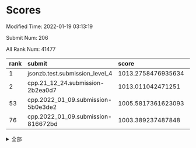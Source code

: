 # Scores

Modified Time: 2022-01-19 03:13:19

Submit Num: 206

All Rank Num: 41477

| rank |               submit               |       score        |       sigma        | pk_num |
| :--- | :--------------------------------- | :----------------- | :----------------- | :----- |
| 1    | jsonzb.test.submission_level_4     | 1013.2758476935634 | 0.8449921678591911 | 688    |
| 2    | cpp.21_12_24.submission-2b2ea0d7   | 1013.011042471251  | 0.7830010164560424 | 806    |
| 53   | cpp.2022_01_09.submission-5b0e3de2 | 1005.5817361623093 | 0.7389071794856552 | 809    |
| 76   | cpp.2022_01_09.submission-816672bd | 1003.389237487848  | 0.7182918523586445 | 808    |


<details>
<summary>全部</summary>

| rank |                 submit                 |       score        |       sigma        | pk_num |
| :--- | :------------------------------------- | :----------------- | :----------------- | :----- |
| 1    | jsonzb.test.submission_level_4         | 1013.2758476935634 | 0.8449921678591911 | 688    |
| 2    | cpp.21_12_24.submission-2b2ea0d7       | 1013.011042471251  | 0.7830010164560424 | 806    |
| 3    | gobigger.level_3.submission_level_3_36 | 1011.7200847892511 | 0.7854612946470166 | 801    |
| 4    | gobigger.level_3.submission_level_3_34 | 1011.5324573057406 | 0.7724583309872195 | 810    |
| 5    | gobigger.level_3.submission_level_3_0  | 1011.4005421404665 | 0.7796842499557624 | 809    |
| 6    | gobigger.level_3.submission_level_3_3  | 1011.3854164891892 | 0.7504736801791866 | 806    |
| 7    | gobigger.level_3.submission_level_3_49 | 1011.3542478451839 | 0.7476192989529272 | 806    |
| 8    | gobigger.level_3.submission_level_3_31 | 1011.2755963984132 | 0.7490830316679462 | 798    |
| 9    | gobigger.level_3.submission_level_3_16 | 1011.1373179151628 | 0.7754034818278108 | 806    |
| 10   | gobigger.level_3.submission_level_3_28 | 1011.1074332947803 | 0.7574904375307974 | 807    |
| 11   | gobigger.level_3.submission_level_3_17 | 1010.8714835681249 | 0.7389579502416784 | 808    |
| 12   | gobigger.level_3.submission_level_3_13 | 1010.7959382442544 | 0.7526782498721384 | 806    |
| 13   | gobigger.level_3.submission_level_3_1  | 1010.7149188588022 | 0.7480914030210033 | 805    |
| 14   | gobigger.level_3.submission_level_3_43 | 1010.7007219685754 | 0.7748458273486031 | 806    |
| 15   | gobigger.level_3.submission_level_3_21 | 1010.6663794391096 | 0.7566448984686874 | 806    |
| 16   | gobigger.level_3.submission_level_3_40 | 1010.3957042336293 | 0.74639121831436   | 809    |
| 17   | gobigger.level_3.submission_level_3_41 | 1010.3947315017627 | 0.7409479503072206 | 802    |
| 18   | gobigger.level_3.submission_level_3_7  | 1010.3514974218066 | 0.7460491439652466 | 806    |
| 19   | gobigger.level_3.submission_level_3_45 | 1010.2882895689946 | 0.747625554917879  | 806    |
| 20   | gobigger.level_3.submission_level_3_18 | 1010.2861299376257 | 0.7635907934278819 | 803    |
| 21   | gobigger.level_3.submission_level_3_48 | 1010.1772069040759 | 0.732897566858938  | 805    |
| 22   | gobigger.level_3.submission_level_3_26 | 1010.1205321146597 | 0.7376698498846298 | 803    |
| 23   | gobigger.level_3.submission_level_3_8  | 1010.104155006821  | 0.7586979832688819 | 805    |
| 24   | gobigger.level_3.submission_level_3_6  | 1010.0944462697373 | 0.7547145756600243 | 807    |
| 25   | gobigger.level_3.submission_level_3_32 | 1009.92412111067   | 0.7614435069533476 | 808    |
| 26   | gobigger.level_3.submission_level_3_15 | 1009.923100636809  | 0.719976830412889  | 806    |
| 27   | gobigger.level_3.submission_level_3_5  | 1009.9046719915711 | 0.7650315729379679 | 804    |
| 28   | gobigger.level_3.submission_level_3_39 | 1009.8922716763103 | 0.7657912463087546 | 805    |
| 29   | gobigger.level_3.submission_level_3_33 | 1009.8748126763687 | 0.7479722234291464 | 807    |
| 30   | gobigger.level_3.submission_level_3_29 | 1009.8703109517663 | 0.7533404210775683 | 808    |
| 31   | gobigger.level_3.submission_level_3_19 | 1009.8279370778639 | 0.7518888973483291 | 802    |
| 32   | gobigger.level_3.submission_level_3_12 | 1009.7708213249812 | 0.7560145557806734 | 802    |
| 33   | gobigger.level_3.submission_level_3_27 | 1009.7224085829565 | 0.7578821998160785 | 807    |
| 34   | gobigger.level_3.submission_level_3_2  | 1009.703150291257  | 0.7360547378627987 | 811    |
| 35   | gobigger.level_3.submission_level_3_42 | 1009.6634098852464 | 0.7332433254334784 | 806    |
| 36   | gobigger.level_3.submission_level_3_46 | 1009.5696532214727 | 0.7370720764154483 | 804    |
| 37   | gobigger.level_3.submission_level_3_11 | 1009.4842794192825 | 0.7402511456718244 | 804    |
| 38   | gobigger.level_3.submission_level_3_20 | 1009.295929824025  | 0.7505139643034697 | 803    |
| 39   | gobigger.level_3.submission_level_3_35 | 1009.2421481610298 | 0.7432332717702552 | 807    |
| 40   | gobigger.level_3.submission_level_3_22 | 1009.0883023268015 | 0.739818686654851  | 809    |
| 41   | gobigger.level_3.submission_level_3_37 | 1009.0311969924542 | 0.7453473293440844 | 811    |
| 42   | gobigger.level_3.submission_level_3_10 | 1008.94884234021   | 0.7459045094607717 | 808    |
| 43   | gobigger.level_3.submission_level_3_47 | 1008.8968971150583 | 0.7303265328906627 | 806    |
| 44   | gobigger.level_3.submission_level_3_30 | 1008.8492464862519 | 0.7393094933756066 | 807    |
| 45   | gobigger.level_3.submission_level_3_38 | 1008.8272347636985 | 0.7359068420792036 | 808    |
| 46   | gobigger.level_3.submission_level_3_25 | 1008.60423838863   | 0.7404309333794685 | 803    |
| 47   | gobigger.level_3.submission_level_3_23 | 1008.4664255014303 | 0.7449706721204079 | 806    |
| 48   | gobigger.level_3.submission_level_3_24 | 1008.4610160740938 | 0.7462651529619835 | 810    |
| 49   | gobigger.level_3.submission_level_3_44 | 1008.0419340808357 | 0.73488529534243   | 808    |
| 50   | gobigger.level_3.submission_level_3_4  | 1008.0018360523092 | 0.7289855507021193 | 799    |
| 51   | gobigger.level_3.submission_level_3_9  | 1007.3853630725594 | 0.7325091426655587 | 804    |
| 52   | gobigger.level_3.submission_level_3_14 | 1007.1142551881612 | 0.7317777423181829 | 809    |
| 53   | cpp.2022_01_09.submission-5b0e3de2     | 1005.5817361623093 | 0.7389071794856552 | 809    |
| 54   | gobigger.level_1.submission_level_1_0  | 1004.8421600822148 | 0.7165874326153805 | 811    |
| 55   | gobigger.level_1.submission_level_1_45 | 1004.1597537675616 | 0.7247131603280305 | 809    |
| 56   | gobigger.level_1.submission_level_1_49 | 1004.1569278731946 | 0.7121233009333098 | 808    |
| 57   | gobigger.level_1.submission_level_1_19 | 1003.9810434775821 | 0.7153017054745401 | 807    |
| 58   | gobigger.level_1.submission_level_1_4  | 1003.9336812838085 | 0.7140289185699398 | 807    |
| 59   | gobigger.level_1.submission_level_1_7  | 1003.9156981542794 | 0.7246319953575504 | 808    |
| 60   | gobigger.level_1.submission_level_1_15 | 1003.9049859486527 | 0.7262710279226358 | 809    |
| 61   | gobigger.level_1.submission_level_1_21 | 1003.7853186159881 | 0.7241418142553112 | 801    |
| 62   | gobigger.level_1.submission_level_1_22 | 1003.6996152360323 | 0.7178045077045235 | 808    |
| 63   | gobigger.level_1.submission_level_1_28 | 1003.679474054779  | 0.7190214632308822 | 810    |
| 64   | gobigger.level_1.submission_level_1_32 | 1003.6782651378675 | 0.7210194484057334 | 805    |
| 65   | gobigger.level_1.submission_level_1_10 | 1003.6591722346898 | 0.7184609685737865 | 807    |
| 66   | gobigger.level_1.submission_level_1_3  | 1003.6220522960125 | 0.7118879435565949 | 807    |
| 67   | gobigger.level_1.submission_level_1_41 | 1003.5954953274621 | 0.7228723794095571 | 801    |
| 68   | gobigger.level_1.submission_level_1_43 | 1003.5743506859378 | 0.7209659447278035 | 806    |
| 69   | gobigger.level_1.submission_level_1_44 | 1003.5526544856946 | 0.7194272878768997 | 807    |
| 70   | gobigger.level_1.submission_level_1_2  | 1003.5160286596638 | 0.7151799912426721 | 802    |
| 71   | gobigger.level_1.submission_level_1_18 | 1003.5122482071548 | 0.7294898716816451 | 804    |
| 72   | gobigger.level_1.submission_level_1_27 | 1003.4617166716353 | 0.7202489995466735 | 804    |
| 73   | gobigger.level_1.submission_level_1_38 | 1003.4514553494365 | 0.7050301247619396 | 805    |
| 74   | gobigger.level_1.submission_level_1_13 | 1003.4479487510705 | 0.7116436514819889 | 803    |
| 75   | gobigger.level_1.submission_level_1_48 | 1003.4035805483501 | 0.7256373747688099 | 806    |
| 76   | cpp.2022_01_09.submission-816672bd     | 1003.389237487848  | 0.7182918523586445 | 808    |
| 77   | gobigger.level_1.submission_level_1_36 | 1003.3856784028028 | 0.7145854230438647 | 806    |
| 78   | gobigger.level_1.submission_level_1_5  | 1003.3377302137931 | 0.7171926286615294 | 806    |
| 79   | gobigger.level_1.submission_level_1_9  | 1003.2426150880494 | 0.7242432108918617 | 808    |
| 80   | gobigger.level_1.submission_level_1_33 | 1003.2013711597621 | 0.7194836723803221 | 805    |
| 81   | gobigger.level_1.submission_level_1_34 | 1003.1176317402433 | 0.7176200827180951 | 806    |
| 82   | gobigger.level_1.submission_level_1_8  | 1003.0862283927545 | 0.7298300470185629 | 804    |
| 83   | gobigger.level_1.submission_level_1_24 | 1003.0784357293335 | 0.716734028371147  | 805    |
| 84   | gobigger.level_1.submission_level_1_29 | 1003.018561602277  | 0.7165898853804068 | 807    |
| 85   | gobigger.level_1.submission_level_1_35 | 1003.004079643943  | 0.7098796873847153 | 807    |
| 86   | gobigger.level_1.submission_level_1_47 | 1002.9973266671201 | 0.7273615089196726 | 803    |
| 87   | gobigger.level_1.submission_level_1_17 | 1002.9749684487801 | 0.7195500798242849 | 807    |
| 88   | gobigger.level_1.submission_level_1_46 | 1002.9618304471107 | 0.715798363156294  | 802    |
| 89   | gobigger.level_1.submission_level_1_37 | 1002.9183194909119 | 0.7253772464749606 | 804    |
| 90   | gobigger.level_1.submission_level_1_1  | 1002.8859209108473 | 0.7141490980103267 | 806    |
| 91   | gobigger.level_1.submission_level_1_31 | 1002.8457025032216 | 0.7184275304228308 | 805    |
| 92   | gobigger.level_1.submission_level_1_16 | 1002.8001447338233 | 0.7269652434348881 | 810    |
| 93   | gobigger.level_1.submission_level_1_42 | 1002.7213058367022 | 0.7093240926362665 | 809    |
| 94   | gobigger.level_1.submission_level_1_23 | 1002.653993357971  | 0.7058665044922355 | 811    |
| 95   | gobigger.level_1.submission_level_1_11 | 1002.6137348477865 | 0.7115205289522084 | 803    |
| 96   | gobigger.level_1.submission_level_1_12 | 1002.5650027625148 | 0.7089823915168688 | 806    |
| 97   | gobigger.level_1.submission_level_1_39 | 1002.5317852144447 | 0.7152303492611437 | 804    |
| 98   | gobigger.level_1.submission_level_1_26 | 1002.4786386017159 | 0.7174546370257268 | 804    |
| 99   | gobigger.level_1.submission_level_1_25 | 1002.4005553421879 | 0.7331384401174239 | 807    |
| 100  | gobigger.level_1.submission_level_1_6  | 1002.3730831133345 | 0.7137877446810911 | 809    |
| 101  | gobigger.level_1.submission_level_1_30 | 1002.0825224065824 | 0.726122244965689  | 804    |
| 102  | gobigger.level_1.submission_level_1_40 | 1001.9631582993687 | 0.7114670591989368 | 806    |
| 103  | gobigger.level_1.submission_level_1_14 | 1001.9616626728188 | 0.7376925110989501 | 809    |
| 104  | gobigger.level_1.submission_level_1_20 | 1001.9043870138686 | 0.7135021818674039 | 805    |
| 105  | gobigger.random.submission_random_43   | 997.4398675424542  | 0.7042266566945156 | 805    |
| 106  | gobigger.random.submission_random_34   | 997.3875947533448  | 0.7181915861594869 | 807    |
| 107  | gobigger.random.submission_random_25   | 997.1786889575857  | 0.71406908890776   | 802    |
| 108  | gobigger.random.submission_random_10   | 997.0748090929511  | 0.7101557945492389 | 810    |
| 109  | gobigger.random.submission_random_36   | 996.9854005891488  | 0.7219704090172694 | 811    |
| 110  | gobigger.random.submission_random_3    | 996.9536963114724  | 0.7280190180137294 | 812    |
| 111  | gobigger.random.submission_random_24   | 996.9015155965386  | 0.7117856587604292 | 806    |
| 112  | gobigger.random.submission_random_1    | 996.8083246129804  | 0.7132105825365956 | 803    |
| 113  | gobigger.random.submission_random_17   | 996.6974801206529  | 0.7195267210197325 | 804    |
| 114  | gobigger.random.submission_random_8    | 996.670154981445   | 0.7003932213398444 | 803    |
| 115  | gobigger.random.submission_random_42   | 996.6286688294058  | 0.7236235490106382 | 810    |
| 116  | gobigger.random.submission_random_12   | 996.6178933552383  | 0.7182878964019571 | 808    |
| 117  | gobigger.random.submission_random_46   | 996.5944809071876  | 0.6980201364117021 | 800    |
| 118  | gobigger.random.submission_random_18   | 996.5919318151482  | 0.7198279934833873 | 808    |
| 119  | gobigger.random.submission_random_14   | 996.3945218140511  | 0.7110569642526207 | 813    |
| 120  | gobigger.random.submission_random_13   | 996.391302006065   | 0.7121491095845016 | 810    |
| 121  | gobigger.random.submission_random_0    | 996.3494698884588  | 0.714391396983518  | 807    |
| 122  | gobigger.random.submission_random_27   | 996.3148473524076  | 0.718570009612829  | 807    |
| 123  | gobigger.random.submission_random_47   | 996.2213532748934  | 0.7087902653572389 | 808    |
| 124  | gobigger.random.submission_random_31   | 996.1639658626848  | 0.7070001561832607 | 807    |
| 125  | gobigger.random.submission_random_16   | 996.0568919841342  | 0.7144173439404817 | 811    |
| 126  | gobigger.random.submission_random_23   | 996.0439242566603  | 0.7253144109801538 | 806    |
| 127  | gobigger.random.submission_random_39   | 995.9946731395993  | 0.7266188698487561 | 810    |
| 128  | gobigger.random.submission_random_21   | 995.974053103772   | 0.7187321527168589 | 804    |
| 129  | gobigger.random.submission_random_19   | 995.8615080767327  | 0.7117631522524744 | 804    |
| 130  | gobigger.random.submission_random_4    | 995.8519356945113  | 0.7135448970913076 | 804    |
| 131  | gobigger.random.submission_random_29   | 995.7077724732535  | 0.7295199621133144 | 798    |
| 132  | gobigger.random.submission_random_5    | 995.6966263856409  | 0.7299771073962823 | 806    |
| 133  | gobigger.random.submission_random_48   | 995.6795292842156  | 0.71310628490325   | 807    |
| 134  | gobigger.random.submission_random_44   | 995.6699170392664  | 0.7093643009429875 | 802    |
| 135  | gobigger.random.submission_random_38   | 995.6266706129464  | 0.7203679720524568 | 803    |
| 136  | gobigger.random.submission_random_45   | 995.6156684427992  | 0.7212972692143484 | 804    |
| 137  | gobigger.random.submission_random_49   | 995.6005379934603  | 0.7178155256161712 | 804    |
| 138  | gobigger.random.submission_random_41   | 995.592953746881   | 0.7262855780470373 | 810    |
| 139  | gobigger.random.submission_random_32   | 995.5928560110643  | 0.730720139534157  | 804    |
| 140  | gobigger.random.submission_random_35   | 995.4656092489415  | 0.7192383611744045 | 804    |
| 141  | gobigger.random.submission_random_11   | 995.4571800458416  | 0.727554942985358  | 804    |
| 142  | gobigger.random.submission_random_33   | 995.4072388073106  | 0.7121152256663036 | 810    |
| 143  | gobigger.random.submission_random_6    | 995.362495716617   | 0.7237281516345937 | 811    |
| 144  | gobigger.random.submission_random_40   | 995.3230383799394  | 0.7160079900461709 | 805    |
| 145  | gobigger.random.submission_random_26   | 995.3000048140777  | 0.7056386049822333 | 807    |
| 146  | gobigger.random.submission_random_30   | 995.2848902688813  | 0.7162902225049393 | 806    |
| 147  | gobigger.random.submission_random_15   | 995.1983432759541  | 0.732156421071468  | 802    |
| 148  | gobigger.random.submission_random_28   | 995.1765611664291  | 0.7115233673926178 | 804    |
| 149  | gobigger.random.submission_random_9    | 994.9895484707719  | 0.7145288789256519 | 807    |
| 150  | gobigger.random.submission_random_22   | 994.7984178771042  | 0.7162109743140966 | 808    |
| 151  | gobigger.random.submission_random_37   | 994.7273119601326  | 0.7321318580906576 | 804    |
| 152  | gobigger.random.submission_random_7    | 994.6861834616446  | 0.7224334012213296 | 807    |
| 153  | gobigger.random.submission_random_20   | 994.6628969157287  | 0.7319868764847173 | 808    |
| 154  | gobigger.level_2.submission_level_2_45 | 994.4850038247707  | 0.7397703595522795 | 804    |
| 155  | gobigger.random.submission_random_2    | 994.480614750953   | 0.7135466163320777 | 810    |
| 156  | gobigger.level_2.submission_level_2_33 | 993.8706424237279  | 0.7376433505212198 | 804    |
| 157  | gobigger.level_2.submission_level_2_38 | 993.8216317473817  | 0.7313466271334266 | 806    |
| 158  | gobigger.level_2.submission_level_2_21 | 993.6866289695053  | 0.749521386941984  | 800    |
| 159  | gobigger.level_2.submission_level_2_0  | 993.4985794283417  | 0.7262684796795581 | 801    |
| 160  | gobigger.level_2.submission_level_2_24 | 993.3698250056664  | 0.7390069714039136 | 806    |
| 161  | gobigger.level_2.submission_level_2_25 | 993.3621751545014  | 0.746599712453742  | 807    |
| 162  | gobigger.level_2.submission_level_2_29 | 993.1913638430161  | 0.7506365755132117 | 808    |
| 163  | gobigger.level_2.submission_level_2_41 | 993.0918362868307  | 0.7471804834869701 | 809    |
| 164  | gobigger.level_2.submission_level_2_4  | 993.0380310120869  | 0.7399965563781917 | 805    |
| 165  | gobigger.level_2.submission_level_2_3  | 992.96750990684    | 0.7278486735800456 | 801    |
| 166  | gobigger.level_2.submission_level_2_15 | 992.791227273844   | 0.7387080442653482 | 806    |
| 167  | gobigger.level_2.submission_level_2_34 | 992.7185330514059  | 0.7525678933198859 | 809    |
| 168  | gobigger.level_2.submission_level_2_20 | 992.5893637556054  | 0.7449703556387561 | 805    |
| 169  | gobigger.level_2.submission_level_2_47 | 992.5527827211467  | 0.7524000226094967 | 805    |
| 170  | gobigger.level_2.submission_level_2_5  | 992.4975666554031  | 0.7369413476128513 | 811    |
| 171  | gobigger.level_2.submission_level_2_27 | 992.4518056195043  | 0.7459147628272114 | 805    |
| 172  | gobigger.level_2.submission_level_2_2  | 992.4419366410006  | 0.7546531427857633 | 800    |
| 173  | gobigger.level_2.submission_level_2_46 | 992.2678568990478  | 0.7581396173951734 | 807    |
| 174  | gobigger.level_2.submission_level_2_37 | 992.251376987404   | 0.7669533167249809 | 800    |
| 175  | gobigger.level_2.submission_level_2_18 | 992.2166527770352  | 0.7389998257810694 | 807    |
| 176  | gobigger.level_2.submission_level_2_13 | 992.1559784734083  | 0.7562390636390984 | 806    |
| 177  | gobigger.level_2.submission_level_2_44 | 992.1082015050839  | 0.7598619252958402 | 807    |
| 178  | gobigger.level_2.submission_level_2_8  | 992.0402392453252  | 0.7509509496735381 | 807    |
| 179  | gobigger.level_2.submission_level_2_42 | 991.9952724215076  | 0.768184384075975  | 800    |
| 180  | gobigger.level_2.submission_level_2_11 | 991.9872478991023  | 0.7413500513487429 | 807    |
| 181  | gobigger.level_2.submission_level_2_9  | 991.9638750561401  | 0.7417196927581712 | 809    |
| 182  | gobigger.level_2.submission_level_2_31 | 991.9466976880816  | 0.7485567201086709 | 806    |
| 183  | gobigger.level_2.submission_level_2_17 | 991.8148429515818  | 0.7353765547774319 | 802    |
| 184  | gobigger.level_2.submission_level_2_14 | 991.7845275169643  | 0.7697519941735985 | 810    |
| 185  | gobigger.level_2.submission_level_2_26 | 991.7626437726719  | 0.7542162692264411 | 804    |
| 186  | gobigger.level_2.submission_level_2_12 | 991.709809176613   | 0.7520765226513437 | 809    |
| 187  | gobigger.level_2.submission_level_2_6  | 991.6588533766952  | 0.7532085773066719 | 805    |
| 188  | gobigger.level_2.submission_level_2_32 | 991.6246314109612  | 0.7712145983028353 | 811    |
| 189  | gobigger.level_2.submission_level_2_35 | 991.6046142829969  | 0.764723143551941  | 806    |
| 190  | gobigger.level_2.submission_level_2_16 | 991.5734105182065  | 0.73930025231816   | 808    |
| 191  | gobigger.level_2.submission_level_2_40 | 991.4540982597007  | 0.7513423546550853 | 808    |
| 192  | gobigger.level_2.submission_level_2_7  | 991.3497153312085  | 0.7652353063111471 | 808    |
| 193  | gobigger.level_2.submission_level_2_49 | 991.349353942184   | 0.7744590754723618 | 800    |
| 194  | gobigger.level_2.submission_level_2_22 | 991.1421743587947  | 0.7496242004849129 | 808    |
| 195  | gobigger.level_2.submission_level_2_48 | 991.0180283831116  | 0.7571344699139619 | 806    |
| 196  | gobigger.level_2.submission_level_2_43 | 991.0108711436686  | 0.7549025466365009 | 813    |
| 197  | gobigger.level_2.submission_level_2_30 | 991.008767594797   | 0.7729816398750978 | 805    |
| 198  | gobigger.level_2.submission_level_2_36 | 990.9716599927185  | 0.7498029165290806 | 805    |
| 199  | gobigger.level_2.submission_level_2_1  | 990.964936504585   | 0.7665235295342828 | 802    |
| 200  | gobigger.level_2.submission_level_2_39 | 990.9025848585756  | 0.7718755118838593 | 804    |
| 201  | gobigger.level_2.submission_level_2_28 | 990.66653339465    | 0.7426965603864115 | 810    |
| 202  | gobigger.level_2.submission_level_2_10 | 990.5236957389437  | 0.7595644870375589 | 802    |
| 203  | gobigger.level_2.submission_level_2_23 | 989.6396732681277  | 0.7731575519926738 | 804    |
| 204  | gobigger.level_2.submission_level_2_19 | 988.8645899112522  | 0.7860006166218512 | 805    |
| 205  | gobigger.none.submission_none_1        | 976.8623461078955  | 1.3360756356736891 | 796    |
| 206  | gobigger.none.submission_none_0        | 976.0165332621947  | 1.4152352901214047 | 811    |

</details>